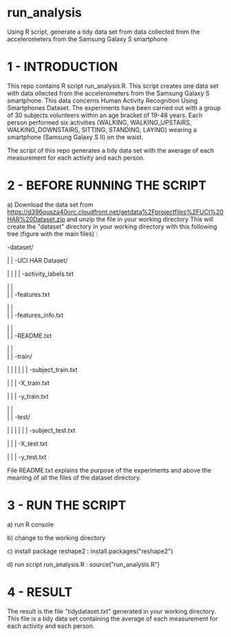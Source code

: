 run_analysis
============

Using R script, generate a tidy data set from data collected from the accelerometers from the Samsung Galaxy S smartphone

1 - INTRODUCTION
=================

This repo contains R script run_analysis.R. 
This script creates one data set with data ollected from the accelerometers from the Samsung Galaxy S smartphone. This data concerns Human Activity Recognition Using Smartphones Dataset.
The experiments have been carried out with a group of 30 subjects volunteers within an age bracket of 19-48 years. Each person performed six activities (WALKING, WALKING_UPSTAIRS, WALKING_DOWNSTAIRS, SITTING, STANDING, LAYING) wearing a smartphone (Samsung Galaxy S II) on the waist. 


The script of this repo generates a tidy data set with the average of each measurement for each activity and each person.

2 - BEFORE RUNNING THE SCRIPT
=============================

a) Download the data set from https://d396qusza40orc.cloudfront.net/getdata%2Fprojectfiles%2FUCI%20HAR%20Dataset.zip and unzip the file in your working directory
This will create the "dataset" directory in your working directory with this following tree (figure with the main files) :

-dataset/

  |
  |   -UCI HAR Dataset/
  
  |   | 
  |   |   -activity_labels.txt
  
  |   |  
  |   |   -features.txt
  
  |   |   
  |   |   -features_info.txt
  
  |   |     
  |   |   -README.txt
  
  |   |     
  |   |   -train/
  
  |   |   | 
  |   |   |   -subject_train.txt
  
  |   |   |   -X_train.txt
  
  |   |   |   -y_train.txt
  
  |   |      
  |   |   -test/
  
  |   |   | 
  |   |   |   -subject_test.txt
  
  |   |   |   -X_test.txt
  
  |   |   |   -y_test.txt
  
        
        

File README.txt explains the purpose of the experiments and above the meaning of all the files of the dataset directory.

3 - RUN THE SCRIPT
=============================

a) run R console

b) change to the working directory

c) install package reshape2  :  install.packages("reshape2")

d) run script run_analysis.R  : source("run_analysis.R")


4 - RESULT
=============================

The result is the file "tidydataset.txt" generated in your working directory. 
This file is a tidy data set containing the average of each measurement for each activity and each person.
